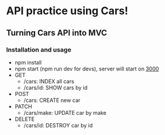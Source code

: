 # API practice using Cars!

## Turning Cars API into MVC

### Installation and usage
 - npm install
 - npm start (npm run dev for devs), server will start on [3000](http://localhost:3000)
 - GET 
   - /cars: INDEX all cars 
   - /cars/id: SHOW cars by id
 - POST
   - /cars: CREATE new car
 - PATCH
   - /cars/make: UPDATE car by make
 - DELETE
   - /cars/id: DESTROY car by id

